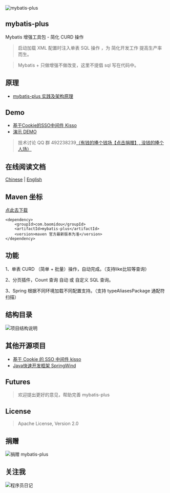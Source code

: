 ![mybatis-plus](http://git.oschina.net/uploads/images/2016/0824/211639_4d931e7f_12260.png "为 简化开发工作 提高生产率 而生")

## mybatis-plus

Mybatis 增强工具包 - 简化 CURD 操作

> 启动加载 XML 配置时注入单表 SQL 操作 ，为 简化开发工作 提高生产率 而生。

> Mybatis + 只做增强不做改变，这里不提倡 sql 写在代码中。

## 原理
+ [mybatis-plus 实践及架构原理](http://git.oschina.net/juapk/mybatis-plus/attach_files)

## Demo

+ [基于Cookie的SSO中间件 Kisso](http://git.oschina.net/juapk/kisso)
+ [演示 DEMO](http://git.oschina.net/juapk/SpringWind)


> 技术讨论 QQ 群 492238239[（有钱的捧个钱场【点击捐赠】, 没钱的捧个人场）](http://git.oschina.net/uploads/images/2015/1222/211207_0acab44e_12260.png)

## 在线阅读文档
<a href="https://yangyang0507.gitbooks.io/mybatis-plus-doc/content/zh/">Chinese</a> | <a href="https://yangyang0507.gitbooks.io/mybatis-plus-doc/content/en/">English</a>


## Maven 坐标
[点此去下载](http://mvnrepository.com/artifact/com.baomidou/mybatis-plus)

```
<dependency>
    <groupId>com.baomidou</groupId>
    <artifactId>mybatis-plus</artifactId>
    <version>maven 官方最新版本为准</version>
</dependency>
```


## 功能

1、单表 CURD （简单 + 批量）操作，自动完成。（支持like比较等查询）

2、分页插件，Count 查询 自动 或 自定义 SQL 查询。

3、Spring 根据不同环境加载不同配置支持。（支持 typeAliasesPackage 通配符扫描）

## 结构目录
![项目结构说明](http://git.oschina.net/uploads/images/2016/0821/161516_58956b85_12260.png "项目结构说明")

## 其他开源项目

+ [基于 Cookie 的 SSO 中间件 kisso](http://git.oschina.net/juapk/kisso)
+ [Java快速开发框架 SpringWind]()

## Futures
> 欢迎提出更好的意见，帮助完善 mybatis-plus

## License
> Apache License, Version 2.0

## 捐赠

![捐赠 mybatis-plus](http://git.oschina.net/uploads/images/2015/1222/211207_0acab44e_12260.png "支持一下mybatis-plus")

## 关注我
![程序员日记](http://git.oschina.net/uploads/images/2016/0121/093728_1bc1658f_12260.png "程序员日记")